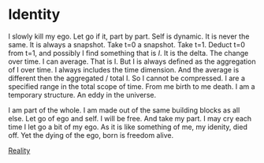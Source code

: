 # Identity
I slowly kill my ego. Let go if it, part by part. Self is dynamic. It is never the same. It is always a snapshot. Take t=0 a snapshot. Take t=1. Deduct t=0 from t=1, and possibly I find something that is *I*. It is the delta. The change over time. I can average. That is I. But I is always defined as the aggregation of I over time. I always includes the time dimension. And the average is different then the aggregated / total I. So I cannot be compressed. I are a specified range in the total scope of time. From me birth to me death. I am a temporary structure. An eddy in the universe.

I am part of the whole. I am made out of the same building blocks as all else. Let go of ego and self. I will be free. And take my part.
I may cry each time I let go a bit of my ego. As it is like something of me, my idenity, died off. Yet the dying of the ego, born is freedom alive.

[Reality](/reality)